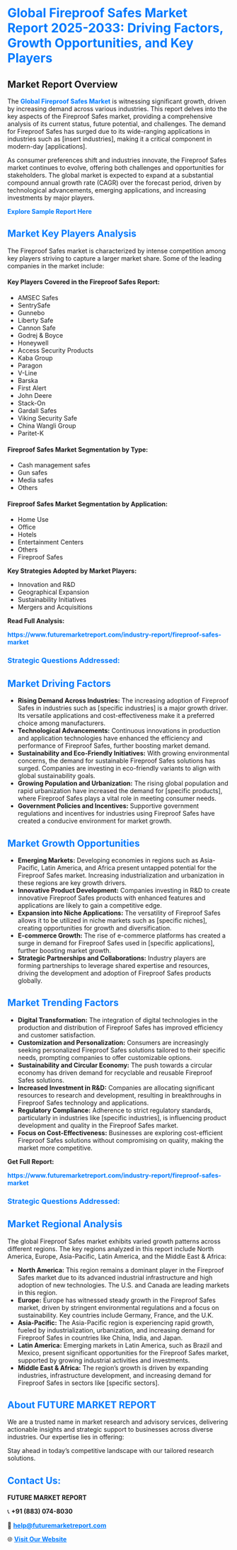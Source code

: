 <h1 style="color: #007BFF;">Global Fireproof Safes Market Report 2025-2033: Driving Factors, Growth Opportunities, and Key Players</h1>

<section id="overview">
<h2>Market Report Overview</h2>
<p>The <a href="https://www.futuremarketreport.com/industry-report/fireproof-safes-market" style="color: #007BFF; text-decoration: none;"><strong>Global Fireproof Safes Market</strong></a> is witnessing significant growth, driven by increasing demand across various industries. This report delves into the key aspects of the Fireproof Safes market, providing a comprehensive analysis of its current status, future potential, and challenges. The demand for Fireproof Safes has surged due to its wide-ranging applications in industries such as [insert industries], making it a critical component in modern-day [applications].</p>
<p>As consumer preferences shift and industries innovate, the Fireproof Safes market continues to evolve, offering both challenges and opportunities for stakeholders. The global market is expected to expand at a substantial compound annual growth rate (CAGR) over the forecast period, driven by technological advancements, emerging applications, and increasing investments by major players.</p>
</section>

<section id="overview">
<p><a href="https://www.futuremarketreport.com/request-sample/reportId=128624" style="color: #007BFF; text-decoration: none;"><strong>Explore Sample Report Here</strong></a></p>
</section>

<section id="key-players">
<h2 style="color: #007BFF;">Market Key Players Analysis</h2>
<p>The Fireproof Safes market is characterized by intense competition among key players striving to capture a larger market share. Some of the leading companies in the market include:</p>
<h4>Key Players Covered in the Fireproof Safes Report:</h4>
<ul><li>AMSEC Safes</li><li>SentrySafe</li><li>Gunnebo</li><li>Liberty Safe</li><li>Cannon Safe</li><li>Godrej &amp; Boyce</li><li>Honeywell</li><li>Access Security Products</li><li>Kaba Group</li><li>Paragon</li><li>V-Line</li><li>Barska</li><li>First Alert</li><li>John Deere</li><li>Stack-On</li><li>Gardall Safes</li><li>Viking Security Safe</li><li>China Wangli Group</li><li>Paritet-K</li></ul>
<h4>Fireproof Safes Market Segmentation by Type:</h4>
<ul><li>Cash management safes</li><li>Gun safes</li><li>Media safes</li><li>Others</li></ul>

<h4>Fireproof Safes Market Segmentation by Application:</h4>
<ul><li>Home Use</li><li>Office</li><li>Hotels</li><li>Entertainment Centers</li><li>Others</li><li>Fireproof Safes</li></ul>
<p><strong>Key Strategies Adopted by Market Players:</strong></p>
<ul>
<li>Innovation and R&D</li>
<li>Geographical Expansion</li>
<li>Sustainability Initiatives</li>
<li>Mergers and Acquisitions</li>
</ul>
</section>

<section>
<p><strong>Read Full Analysis: </strong></p><a href="https://www.futuremarketreport.com/industry-report/fireproof-safes-market" style="color: #007BFF; text-decoration: none;"><strong>https://www.futuremarketreport.com/industry-report/fireproof-safes-market</strong></a>
<h3 style="color: #007BFF;">Strategic Questions Addressed:</h3>
</section>

<section id="driving-factors">
<h2 style="color: #007BFF;">Market Driving Factors</h2>
<ul>
<li><strong>Rising Demand Across Industries:</strong> The increasing adoption of Fireproof Safes in industries such as [specific industries] is a major growth driver. Its versatile applications and cost-effectiveness make it a preferred choice among manufacturers.</li>
<li><strong>Technological Advancements:</strong> Continuous innovations in production and application technologies have enhanced the efficiency and performance of Fireproof Safes, further boosting market demand.</li>
<li><strong>Sustainability and Eco-Friendly Initiatives:</strong> With growing environmental concerns, the demand for sustainable Fireproof Safes solutions has surged. Companies are investing in eco-friendly variants to align with global sustainability goals.</li>
<li><strong>Growing Population and Urbanization:</strong> The rising global population and rapid urbanization have increased the demand for [specific products], where Fireproof Safes plays a vital role in meeting consumer needs.</li>
<li><strong>Government Policies and Incentives:</strong> Supportive government regulations and incentives for industries using Fireproof Safes have created a conducive environment for market growth.</li>
</ul>
</section>

<section id="growth-opportunities">
<h2 style="color: #007BFF;">Market Growth Opportunities</h2>
<ul>
<li><strong>Emerging Markets:</strong> Developing economies in regions such as Asia-Pacific, Latin America, and Africa present untapped potential for the Fireproof Safes market. Increasing industrialization and urbanization in these regions are key growth drivers.</li>
<li><strong>Innovative Product Development:</strong> Companies investing in R&D to create innovative Fireproof Safes products with enhanced features and applications are likely to gain a competitive edge.</li>
<li><strong>Expansion into Niche Applications:</strong> The versatility of Fireproof Safes allows it to be utilized in niche markets such as [specific niches], creating opportunities for growth and diversification.</li>
<li><strong>E-commerce Growth:</strong> The rise of e-commerce platforms has created a surge in demand for Fireproof Safes used in [specific applications], further boosting market growth.</li>
<li><strong>Strategic Partnerships and Collaborations:</strong> Industry players are forming partnerships to leverage shared expertise and resources, driving the development and adoption of Fireproof Safes products globally.</li>
</ul>
</section>

<section id="trending-factors">
<h2 style="color: #007BFF;">Market Trending Factors</h2>
<ul>
<li><strong>Digital Transformation:</strong> The integration of digital technologies in the production and distribution of Fireproof Safes has improved efficiency and customer satisfaction.</li>
<li><strong>Customization and Personalization:</strong> Consumers are increasingly seeking personalized Fireproof Safes solutions tailored to their specific needs, prompting companies to offer customizable options.</li>
<li><strong>Sustainability and Circular Economy:</strong> The push towards a circular economy has driven demand for recyclable and reusable Fireproof Safes solutions.</li>
<li><strong>Increased Investment in R&D:</strong> Companies are allocating significant resources to research and development, resulting in breakthroughs in Fireproof Safes technology and applications.</li>
<li><strong>Regulatory Compliance:</strong> Adherence to strict regulatory standards, particularly in industries like [specific industries], is influencing product development and quality in the Fireproof Safes market.</li>
<li><strong>Focus on Cost-Effectiveness:</strong> Businesses are exploring cost-efficient Fireproof Safes solutions without compromising on quality, making the market more competitive.</li>
</ul>
</section>

<section>
<p><strong>Get Full Report: </strong></p><a href="https://www.futuremarketreport.com/industry-report/fireproof-safes-market" style="color: #007BFF; text-decoration: none;"><strong>https://www.futuremarketreport.com/industry-report/fireproof-safes-market</strong></a>
<h3 style="color: #007BFF;">Strategic Questions Addressed:</h3>
</section>


<section id="regional-analysis">
<h2 style="color: #007BFF;">Market Regional Analysis</h2>
<p>The global Fireproof Safes market exhibits varied growth patterns across different regions. The key regions analyzed in this report include North America, Europe, Asia-Pacific, Latin America, and the Middle East & Africa:</p>
<ul>
<li><strong>North America:</strong> This region remains a dominant player in the Fireproof Safes market due to its advanced industrial infrastructure and high adoption of new technologies. The U.S. and Canada are leading markets in this region.</li>
<li><strong>Europe:</strong> Europe has witnessed steady growth in the Fireproof Safes market, driven by stringent environmental regulations and a focus on sustainability. Key countries include Germany, France, and the U.K.</li>
<li><strong>Asia-Pacific:</strong> The Asia-Pacific region is experiencing rapid growth, fueled by industrialization, urbanization, and increasing demand for Fireproof Safes in countries like China, India, and Japan.</li>
<li><strong>Latin America:</strong> Emerging markets in Latin America, such as Brazil and Mexico, present significant opportunities for the Fireproof Safes market, supported by growing industrial activities and investments.</li>
<li><strong>Middle East & Africa:</strong> The region’s growth is driven by expanding industries, infrastructure development, and increasing demand for Fireproof Safes in sectors like [specific sectors].</li>
</ul>
</section>

<footer>
<h2 style="color: #007BFF;">About FUTURE MARKET REPORT</h2>
<p>We are a trusted name in market research and advisory services, delivering actionable insights and strategic support to businesses across diverse industries. Our expertise lies in offering:</p>

<p>Stay ahead in today’s competitive landscape with our tailored research solutions.</p>

<h2 style="color: #007BFF;">Contact Us:</h2>
<p><strong>FUTURE MARKET REPORT</strong></p>
<p>📞 <strong>+91 (883) 074-8030</strong></p>
<p>📧 <strong><a href="mailto:help@futuremarketreport.com" style="color: #007BFF;">help@futuremarketreport.com</a></strong></p>
<p>🌐 <strong><a href="https://www.futuremarketreport.com/" style="color: #007BFF;">Visit Our Website</a></strong></p>
</footer>